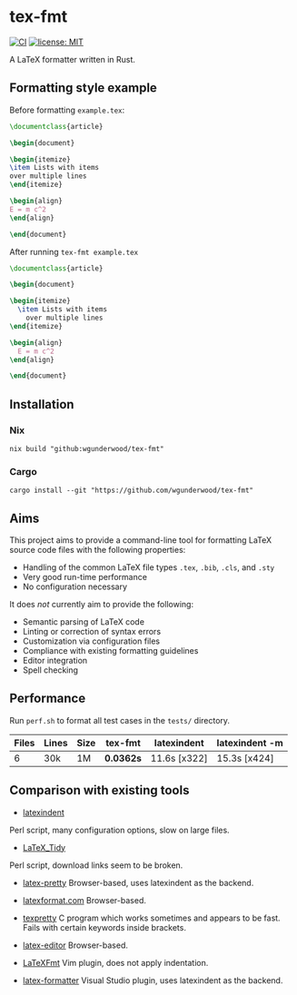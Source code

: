 # tex-fmt

[![CI](
https://github.com/wgunderwood/tex-fmt/actions/workflows/flake.yml/badge.svg)](
https://github.com/wgunderwood/tex-fmt/actions/workflows/flake.yml)
[![license: MIT](
https://shields.io/badge/license-MIT-blue.svg)](
https://mit-license.org/)

A LaTeX formatter written in Rust.

## Formatting style example

Before formatting `example.tex`:

``` tex
\documentclass{article}

\begin{document}

\begin{itemize}
\item Lists with items
over multiple lines
\end{itemize}

\begin{align}
E = m c^2
\end{align}

\end{document}
```

After running `tex-fmt example.tex`

``` tex
\documentclass{article}

\begin{document}

\begin{itemize}
  \item Lists with items
    over multiple lines
\end{itemize}

\begin{align}
  E = m c^2
\end{align}

\end{document}
```

## Installation

### Nix

``` shell
nix build "github:wgunderwood/tex-fmt"
```

### Cargo

``` shell
cargo install --git "https://github.com/wgunderwood/tex-fmt"
```
## Aims

This project aims to provide a command-line tool for formatting
LaTeX source code files with the following properties:

- Handling of the common LaTeX file types `.tex`, `.bib`, `.cls`, and `.sty`
- Very good run-time performance
- No configuration necessary

It does *not* currently aim to provide the following:

- Semantic parsing of LaTeX code
- Linting or correction of syntax errors
- Customization via configuration files
- Compliance with existing formatting guidelines
- Editor integration
- Spell checking

## Performance

Run `perf.sh` to format all test cases in the `tests/` directory.

| **Files** | **Lines** | **Size** | **tex-fmt** | **latexindent** | **latexindent -m** |
| --- | --- | --- | --- | --- | --- |
| 6 | 30k | 1M | **0.0362s** | 11.6s [x322] | 15.3s [x424] |

## Comparison with existing tools

- [latexindent](https://github.com/cmhughes/latexindent.pl)

Perl script, many configuration options, slow on large files.

- [LaTeX\_Tidy](http://bfc.sfsu.edu/cgi-bin/hsu.pl?LaTeX_Tidy)

Perl script, download links seem to be broken.

- [latex-pretty](https://c.albert-thompson.com/latex-pretty/)
Browser-based, uses latexindent as the backend.

- [latexformat.com](https://latexformat.com/)
Browser-based.

- [texpretty](http://ftp.math.utah.edu/pub/texpretty/)
C program which works sometimes and appears to be fast.
Fails with certain keywords inside brackets.

- [latex-editor](https://latex-editor.pages.dev/formatter/)
Browser-based.

- [LaTeXFmt](https://github.com/engeljh/vim-latexfmt)
Vim plugin, does not apply indentation.

- [latex-formatter](https://github.com/nfode/latex-formatter)
Visual Studio plugin, uses latexindent as the backend.
